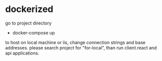 # dockerized

go to project directory
- docker-compose up

to host on local machine or iis, change connection strings and base addresses.
please search project for "for-local", than run client.react and api applications.

